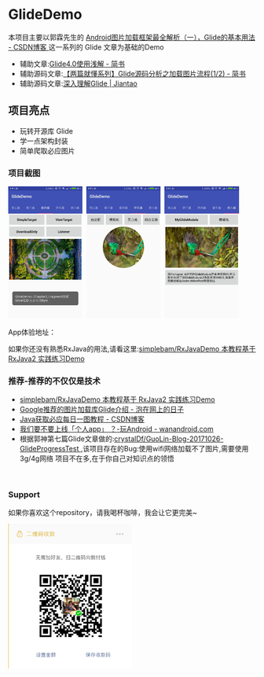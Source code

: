 # GlideDemo
本项目主要以郭霖先生的 [Android图片加载框架最全解析（一），Glide的基本用法 - CSDN博客 ](https://blog.csdn.net/guolin_blog/article/details/53759439?utm_source=tuicool&utm_medium=referral)
这一系列的 Glide 文章为基础的Demo
* 辅助文章:[Glide4.0使用浅解 - 简书 ](https://www.jianshu.com/p/ab97d6bda8ec)
* 辅助源码文章:[【两篇就懂系列】Glide源码分析之加载图片流程(1/2) - 简书 ](https://www.jianshu.com/p/3bb4977ceb83)
* 辅助源码文章:[深入理解Glide | Jiantao ](https://yangjiantao.github.io/2017/10/25/%E6%B7%B1%E5%85%A5%E7%90%86%E8%A7%A3Glide/#more)


## 项目亮点
* 玩转开源库 Glide
* 学一点架构封装
* 简单爬取必应图片


### 项目截图
<a href="./art/main1.jpg"><img src="./art/main1.jpg" width="30%"/></a><img height="0" width="8px"/><a href="./art/main2.jpg"><img src="./art/main2.jpg" width="30%"/></a><img height="0" width="8px"/><a href="./art/main3.jpg"><img src="./art/main3.jpg" width="30%"/></a>

App体验地址：

如果你还没有熟悉RxJava的用法,请看这里:[simplebam/RxJavaDemo 本教程基于 RxJava2 实践练习Demo ](https://github.com/simplebam/RxJavaDemo)

### 推荐-推荐的不仅仅是技术
* [simplebam/RxJavaDemo 本教程基于 RxJava2 实践练习Demo ](https://github.com/simplebam/RxJavaDemo)
* [Google推荐的图片加载库Glide介绍 - 泡在网上的日子 ](http://www.jcodecraeer.com/a/anzhuokaifa/androidkaifa/2015/0327/2650.html)
* [Java获取必应每日一图教程 - CSDN博客 ](https://blog.csdn.net/simplebam/article/details/72819547)
* [我们要不要上线「个人app」 ？-玩Android - wanandroid.com ](http://www.wanandroid.com/blog/show/2127)
* 根据郭神第七篇Glide文章做的:[crystalDf/GuoLin-Blog-20171026-GlideProgressTest ](https://github.com/crystalDf/GuoLin-Blog-20171026-GlideProgressTest)
  ,该项目存在的Bug:使用wifi网络加载不了图片,需要使用3g/4g网络
项目不在多,在于你自己对知识点的领悟

<br/>

### Support
如果你喜欢这个repository，请我喝杯咖啡，我会让它更完美~  </p>
<a href="./get_me_a_drink.png"><img src="./get_me_a_drink.png" width="50%" height="50%"/></a>